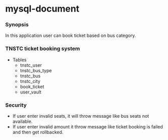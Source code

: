 # mysql-document

### Synopsis
  In this application user can book ticket based on bus category.
### TNSTC ticket booking system
- Tables
  - tnstc_user
  - tnstc_bus_type
  - tnstc_bus
  - tnstc_city
  - book_ticket
  - user_vault
### Security
  - If user enter invalid seats, it will throw message like bus seats not available.
  - If user enter invalid amount it throw message like ticket booking is failed and then get rollbacked.
